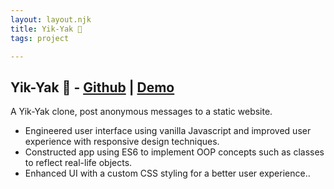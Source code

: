 ```yaml
---
layout: layout.njk
title: Yik-Yak 🫎
tags: project

---
```


<h2>Yik-Yak 🫎 - <a href="https://github.com/tedtke/oracle-js-project">Github</a> | <a href="https://youtu.be/19Dn_R932ms">Demo</a></h2>
<p>A Yik-Yak clone, post anonymous messages to a static website.</p>
<ul>
	<li>Engineered user interface using vanilla Javascript and improved user experience with responsive design techniques.</li>
	<li>Constructed app using ES6 to implement OOP concepts such as classes to reflect real-life objects.</li>
	<li>Enhanced UI with a custom CSS styling for a better user experience..</li>
</ul>




